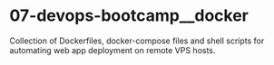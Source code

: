 # 07-devops-bootcamp__docker
Collection of Dockerfiles, docker-compose files and shell scripts for automating web app deployment on remote VPS hosts.
